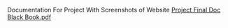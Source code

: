 Documentation For Project With Screenshots of Website
[Project Final Doc Black Book.pdf](https://github.com/user-attachments/files/16010404/Project.Final.Doc.Black.Book.pdf)
